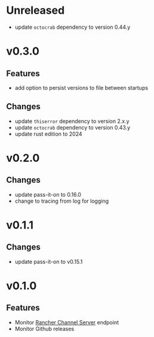 # Unreleased
- update `octocrab` dependency  to version 0.44.y

# v0.3.0
## Features
- add option to persist versions to file between startups

## Changes
- update `thiserror` dependency  to version 2.x.y
- update `octocrab` dependency  to version 0.43.y
- update rust edition to 2024

# v0.2.0
## Changes
- update pass-it-on to 0.16.0
- change to tracing from log for logging

# v0.1.1
## Changes
 - update pass-it-on to v0.15.1

# v0.1.0
## Features
- Monitor [Rancher Channel Server](https://github.com/rancher/channelserver) endpoint
- Monitor Github releases
